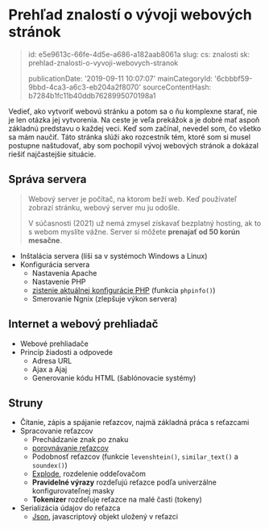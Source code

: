 Prehľad znalostí o vývoji webových stránok
==========================================

> id: e5e9613c-66fe-4d5e-a686-a182aab8061a
> slug:
> 	cs: znalosti
> 	sk: prehlad-znalosti-o-vyvoji-webovych-stranok
> 
> publicationDate: '2019-09-11 10:07:07'
> mainCategoryId: '6cbbbf59-9bbd-4ca3-a6c3-eb204a2f8070'
> sourceContentHash: b7284b1fc11b40ddb7628995070198a1

Vedieť, ako vytvoriť webovú stránku a potom sa o ňu komplexne starať, nie je len otázka jej vytvorenia. Na ceste je veľa prekážok a je dobré mať aspoň základnú predstavu o každej veci. Keď som začínal, nevedel som, čo všetko sa mám naučiť. Táto stránka slúži ako rozcestník tém, ktoré som si musel postupne naštudovať, aby som pochopil vývoj webových stránok a dokázal riešiť najčastejšie situácie.

Správa servera
--------------

> Webový server je počítač, na ktorom beží web. Keď používateľ zobrazí stránku, webový server mu ju odošle.
>
> V súčasnosti (2021) už nemá zmysel získavať bezplatný hosting, ak to s webom myslíte vážne. Server si môžete **prenajať od 50 korún mesačne**.

- Inštalácia servera (líši sa v systémoch Windows a Linux)
- Konfigurácia servera
	- Nastavenia Apache
	- Nastavenie PHP
	- <a href="/info">zistenie aktuálnej konfigurácie PHP</a> (funkcia `phpinfo()`)
	- Smerovanie Ngnix (zlepšuje výkon servera)

Internet a webový prehliadač
--------------------------------

- Webové prehliadače
- Princíp žiadosti a odpovede
	- Adresa URL
	- Ajax a Ajaj
	- Generovanie kódu HTML (šablónovacie systémy)

Struny
-----------------

- Čítanie, zápis a spájanie reťazcov, najmä základná práca s reťazcami
- Spracovanie reťazcov
	- Prechádzanie znak po znaku
	- <a href="/if">porovnávanie reťazcov</a>
	- Podobnosť reťazcov (funkcie `levenshtein()`, `similar_text()` a `soundex()`)
	- <a href="/explode">Explode</a>, rozdelenie oddeľovačom
	- **Pravidelné výrazy** rozdeľujú reťazce podľa univerzálne konfigurovateľnej masky
	- **Tokenizer** rozdeľuje reťazce na malé časti (tokeny)
- Serializácia údajov do reťazca
	- <a href="/json">Json</a>, javascriptový objekt uložený v reťazci
